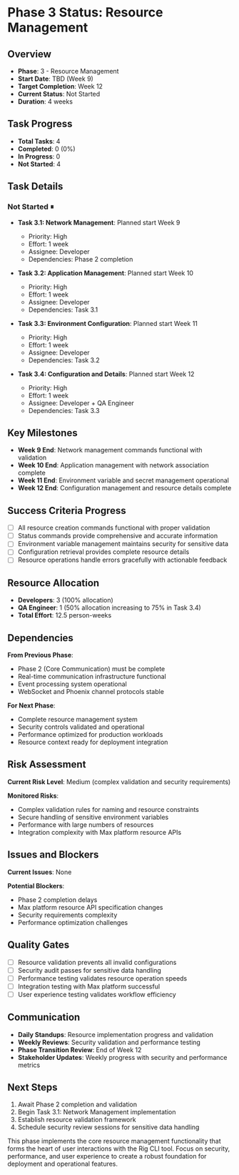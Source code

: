 # Phase 3 Status: Resource Management

## Overview
- **Phase**: 3 - Resource Management
- **Start Date**: TBD (Week 9)
- **Target Completion**: Week 12
- **Current Status**: Not Started
- **Duration**: 4 weeks

## Task Progress
- **Total Tasks**: 4
- **Completed**: 0 (0%)
- **In Progress**: 0
- **Not Started**: 4

## Task Details

### Not Started ⏸
- **Task 3.1: Network Management**: Planned start Week 9
  - Priority: High
  - Effort: 1 week
  - Assignee: Developer
  - Dependencies: Phase 2 completion

- **Task 3.2: Application Management**: Planned start Week 10
  - Priority: High
  - Effort: 1 week
  - Assignee: Developer
  - Dependencies: Task 3.1

- **Task 3.3: Environment Configuration**: Planned start Week 11
  - Priority: High
  - Effort: 1 week
  - Assignee: Developer
  - Dependencies: Task 3.2

- **Task 3.4: Configuration and Details**: Planned start Week 12
  - Priority: High
  - Effort: 1 week
  - Assignee: Developer + QA Engineer
  - Dependencies: Task 3.3

## Key Milestones
- **Week 9 End**: Network management commands functional with validation
- **Week 10 End**: Application management with network association complete
- **Week 11 End**: Environment variable and secret management operational
- **Week 12 End**: Configuration management and resource details complete

## Success Criteria Progress
- [ ] All resource creation commands functional with proper validation
- [ ] Status commands provide comprehensive and accurate information
- [ ] Environment variable management maintains security for sensitive data
- [ ] Configuration retrieval provides complete resource details
- [ ] Resource operations handle errors gracefully with actionable feedback

## Resource Allocation
- **Developers**: 3 (100% allocation)
- **QA Engineer**: 1 (50% allocation increasing to 75% in Task 3.4)
- **Total Effort**: 12.5 person-weeks

## Dependencies
**From Previous Phase**: 
- Phase 2 (Core Communication) must be complete
- Real-time communication infrastructure functional
- Event processing system operational
- WebSocket and Phoenix channel protocols stable

**For Next Phase**: 
- Complete resource management system
- Security controls validated and operational
- Performance optimized for production workloads
- Resource context ready for deployment integration

## Risk Assessment
**Current Risk Level**: Medium (complex validation and security requirements)

**Monitored Risks**:
- Complex validation rules for naming and resource constraints
- Secure handling of sensitive environment variables
- Performance with large numbers of resources
- Integration complexity with Max platform resource APIs

## Issues and Blockers
**Current Issues**: None

**Potential Blockers**:
- Phase 2 completion delays
- Max platform resource API specification changes
- Security requirements complexity
- Performance optimization challenges

## Quality Gates
- [ ] Resource validation prevents all invalid configurations
- [ ] Security audit passes for sensitive data handling
- [ ] Performance testing validates resource operation speeds
- [ ] Integration testing with Max platform successful
- [ ] User experience testing validates workflow efficiency

## Communication
- **Daily Standups**: Resource implementation progress and validation
- **Weekly Reviews**: Security validation and performance testing
- **Phase Transition Review**: End of Week 12
- **Stakeholder Updates**: Weekly progress with security and performance metrics

## Next Steps
1. Await Phase 2 completion and validation
2. Begin Task 3.1: Network Management implementation
3. Establish resource validation framework
4. Schedule security review sessions for sensitive data handling

This phase implements the core resource management functionality that forms the heart of user interactions with the Rig CLI tool. Focus on security, performance, and user experience to create a robust foundation for deployment and operational features.